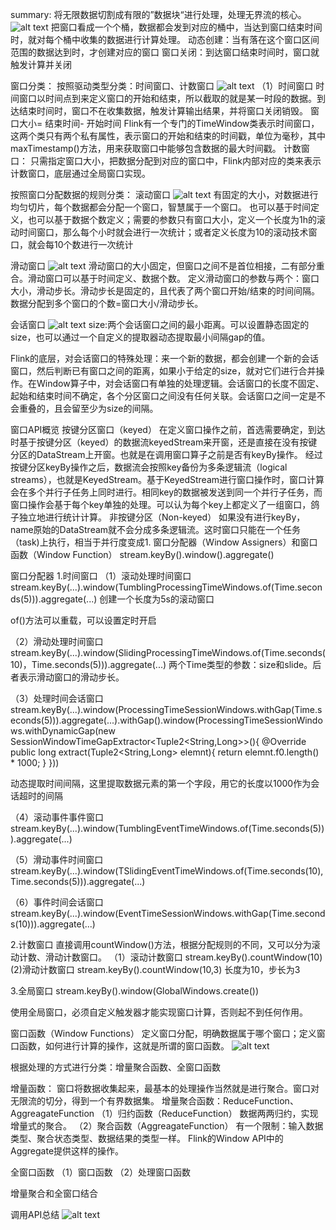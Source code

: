summary:
    将无限数据切割成有限的”数据块“进行处理，处理无界流的核心。
    ![alt text](../../pic/image.png)
    把窗口看成一个个桶，数据都会发到对应的桶中，当达到窗口结束时间时，就对每个桶中收集的数据进行计算处理。
    动态创建：当有落在这个窗口区间范围的数据达到时，才创建对应的窗口
    窗口关闭：到达窗口结束时间时，窗口就触发计算并关闭

窗口分类：
    按照驱动类型分类：时间窗口、计数窗口
    ![alt text](../../pic/2.png)
    （1）时间窗口
    时间窗口以时间点到来定义窗口的开始和结束，所以截取的就是某一时段的数据。到达结束时间时，窗口不在收集数据，触发计算输出结果，并将窗口关闭销毁。
    窗口大小= 结束时间- 开始时间
    Flink有一个专门的TimeWindow类表示时间窗口，这两个类只有两个私有属性，表示窗口的开始和结束的时间戳，单位为毫秒，其中maxTimestamp()方法，用来获取窗口中能够包含数据的最大时间戳。
计数窗口：
    只需指定窗口大小，把数据分配到对应的窗口中，Flink内部对应的类来表示计数窗口，底层通过全局窗口实现。

按照窗口分配数据的规则分类：
   滚动窗口
   ![alt text](../../pic/3.png)
   有固定的大小，对数据进行均匀切片，每个数据都会分配一个窗口，智慧属于一个窗口。
   也可以基于时间定义，也可以基于数据个数定义；需要的参数只有窗口大小，定义一个长度为1h的滚动时间窗口，那么每个小时就会进行一次统计；或者定义长度为10的滚动技术窗口，就会每10个数进行一次统计

   滑动窗口
   ![alt text](../../pic/4.png)
   滑动窗口的大小固定，但窗口之间不是首位相接，二有部分重合。滑动窗口可以基于时间定义、数据个数。
   定义滑动窗口的参数与两个：窗口大小，滑动步长。滑动步长是固定的，且代表了两个窗口开始/结束的时间间隔。数据分配到多个窗口的个数=窗口大小/滑动步长。


   会话窗口
   ![alt text](../../pic/5.png)
   size:两个会话窗口之间的最小距离。可以设置静态固定的size，也可以通过一个自定义的提取器动态提取最小间隔gap的值。

   Flink的底层，对会话窗口的特殊处理：来一个新的数据，都会创建一个新的会话窗口，然后判断已有窗口之间的距离，如果小于给定的size，就对它们进行合并操作。在Window算子中，对会话窗口有单独的处理逻辑。会话窗口的长度不固定、起始和结束时间不确定，各个分区窗口之间没有任何关联。会话窗口之间一定是不会重叠的，且会留至少为size的间隔。

窗口API概览
    按键分区窗口（keyed）
    在定义窗口操作之前，首选需要确定，到达时基于按键分区（keyed）的数据流keyedStream来开窗，还是直接在没有按键分区的DataStream上开窗。也就是在调用窗口算子之前是否有keyBy操作。
    经过按键分区keyBy操作之后，数据流会按照key备份为多条逻辑流（logical streams），也就是KeyedStream。基于KeyedStream进行窗口操作时，窗口计算会在多个并行子任务上同时进行。相同key的数据被发送到同一个并行子任务，而窗口操作会基于每个key单独的处理。可以认为每个key上都定义了一组窗口，鸽子独立地进行统计计算。
    非按键分区（Non-keyed）
    如果没有进行keyBy，name原始的DataStream就不会分成多条逻辑流。这时窗口只能在一个任务（task)上执行，相当于并行度变成1.
    窗口分配器（Window Assigners）和窗口函数（Window Function）
    stream.keyBy(<key selector>).window(<window assigner>).aggregate(<window function>)

窗口分配器
1.时间窗口
（1）滚动处理时间窗口
stream.keyBy(...).window(TumblingProcessingTimeWindows.of(Time.seconds(5))).aggregate(...)
创建一个长度为5s的滚动窗口

of()方法可以重载，可以设置定时开启


（2）滑动处理时间窗口
stream.keyBy(...).window(SlidingProcessingTimeWindows.of(Time.seconds(10)，Time.seconds(5))).aggregate(...)
两个Time类型的参数：size和slide。后者表示滑动窗口的滑动步长。

（3）处理时间会话窗口
stream.keyBy(...).window(ProcessingTimeSessionWindows.withGap(Time.seconds(5))).aggregate(...).withGap().window(ProcessingTimeSessionWindows.withDynamicGap(new SessionWindowTimeGapExtractor<Tuple2<String,Long>>(){
    @Override
    public long extract(Tuple2<String,Long> elemnt){
        return elemnt.f0.length() * 1000;
    }
}))

动态提取时间间隔，这里提取数据元素的第一个字段，用它的长度以1000作为会话超时的间隔

（4）滚动事件事件窗口
stream.keyBy(...).window(TumblingEventTimeWindows.of(Time.seconds(5))).aggregate(...)

（5）滑动事件时间窗口
stream.keyBy(...).window(TSlidingEventTimeWindows.of(Time.seconds(10),Time.seconds(5))).aggregate(...)

（6）事件时间会话窗口
stream.keyBy(...).window(EventTimeSessionWindows.withGap(Time.seconds(10))).aggregate(...)

2.计数窗口
直接调用countWindow()方法，根据分配规则的不同，又可以分为滚动计数、滑动计数窗口。
（1）滚动计数窗口
stream.keyBy().countWindow(10)
(2)滑动计数窗口
stream.keyBy().countWindow(10,3)
长度为10，步长为3

3.全局窗口
stream.keyBy().window(GlobalWindows.create())

使用全局窗口，必须自定义触发器才能实现窗口计算，否则起不到任何作用。

窗口函数（Window Functions）
定义窗口分配，明确数据属于哪个窗口；定义窗口函数，如何进行计算的操作，这就是所谓的窗口函数。
![alt text](../../pic/6.png)

根据处理的方式进行分类：增量聚合函数、全窗口函数


增量函数：
窗口将数据收集起来，最基本的处理操作当然就是进行聚合。窗口对无限流的切分，得到一个有界数据集。
增量聚合函数：ReduceFunction、AggreagateFunction
（1）归约函数（ReduceFunction）
数据两两归约，实现增量式的聚合。
（2）聚合函数（AggreagateFunction）
有一个限制：输入数据类型、聚合状态类型、数据结果的类型一样。
Flink的Window API中的Aggregate提供这样的操作。

全窗口函数
（1）窗口函数
（2）处理窗口函数


增量聚合和全窗口结合

调用API总结
![alt text](../../pic/7.png)

